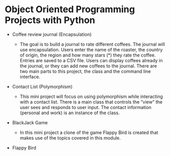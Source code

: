 # Object Oriented Programming Projects with Python

- Coffee review journal (Encapsulation)
  - The goal is to build a journal to rate different coffees. The journal will use encapsulation. Users enter the name of the roaster, the country of origin, the region and how many stars (*) they rate the coffee. Entries are saved to a CSV file. Users can display coffees already in the journal, or they can add new coffees to the journal. There are two main parts to this project, the class and the command line interface.
  
- Contact List (Polymorphism)
  - This mini project will focus on using polymorphism while interacting with a contact list. There is a main class that controls the “view” the user sees and responds to user input. The contact information (personal and work) is an instance of the class.
  
- BlackJack Game
  - In this mini project a clone of the game Flappy Bird is created that makes use of the topics covered in this module.

- Flappy Bird


